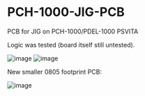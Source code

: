 # PCH-1000-JIG-PCB
PCB for JIG on PCH-1000/PDEL-1000 PSVITA

Logic was tested (board itself still untested).

![image](https://user-images.githubusercontent.com/203427/224272758-930ef81a-a32f-41a9-afde-b1d8dcfc2766.png)
![image](https://user-images.githubusercontent.com/203427/224272828-b04cba04-a9a8-4f40-96c6-87245885e82e.png)

New smaller 0805 footprint PCB: 

![image](https://user-images.githubusercontent.com/203427/225348474-67f1b619-1317-4e49-8dcd-ff30cb4a7db6.png)

